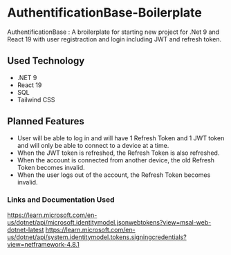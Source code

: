 # AuthentificationBase-Boilerplate

AuthentificationBase : A broilerplate for starting new project for .Net 9 and React 19 with user registraction and login including JWT and refresh token.

## Used Technology
- .NET 9
- React 19
- SQL
- Tailwind CSS

## Planned Features
- User will be able to log in and will have 1 Refresh Token and 1 JWT token and will only be able to connect to a device at a time. 
- When the JWT token is refreshed, the Refresh Token is also refreshed.
- When the account is connected from another device, the old Refresh Token becomes invalid.
- When the user logs out of the account, the Refresh Token becomes invalid.



### Links and Documentation Used
https://learn.microsoft.com/en-us/dotnet/api/microsoft.identitymodel.jsonwebtokens?view=msal-web-dotnet-latest
https://learn.microsoft.com/en-us/dotnet/api/system.identitymodel.tokens.signingcredentials?view=netframework-4.8.1